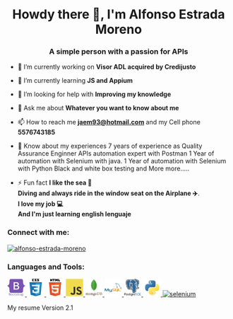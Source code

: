 
<h1 align="center">Howdy there 👋, I'm Alfonso Estrada Moreno</h1>
<h3 align="center">A simple person with a passion for APIs</h3>

- 🔭 I’m currently working on **Visor ADL acquired by Credijusto**

- 🌱 I’m currently learning **JS and Appium**

- 🤝 I’m looking for help with **Improving my knowledge**

- 💬 Ask me about **Whatever you want to know about me**

- 📫 How to reach me **jaem93@hotmail.com** and my Cell phone **5576743185**

- 📄 Know about my experiences
    7 years of experience as Quality Assurance Enginner 
    APIs automation expert with Postman 
    1 Year of automation with Selenium with java. 
    1 Year of automation with Selenium with Python 
    Black and white box testing and More more.....
    
- ⚡ Fun fact **I like the sea 🌊**  </br>
             **Diving and always ride in the window seat on the Airplane ✈️**. </br>
             **I love my job 💻** </br>
             **And I'm just learning english lenguaje**

<h3 align="left">Connect with me:</h3>
<p align="left">
<a href="https://linkedin.com/in/alfonso-estrada-moreno" target="blank"><img align="center" src="https://raw.githubusercontent.com/rahuldkjain/github-profile-readme-generator/master/src/images/icons/Social/linked-in-alt.svg" alt="alfonso-estrada-moreno" height="30" width="40" /></a>
</p>

<h3 align="left">Languages and Tools:</h3>
<p align="left"> <a href="https://getbootstrap.com" target="_blank" rel="noreferrer"> <img src="https://raw.githubusercontent.com/devicons/devicon/master/icons/bootstrap/bootstrap-plain-wordmark.svg" alt="bootstrap" width="40" height="40"/> </a> <a href="https://www.w3schools.com/css/" target="_blank" rel="noreferrer"> <img src="https://raw.githubusercontent.com/devicons/devicon/master/icons/css3/css3-original-wordmark.svg" alt="css3" width="40" height="40"/> </a> <a href="https://www.w3.org/html/" target="_blank" rel="noreferrer"> <img src="https://raw.githubusercontent.com/devicons/devicon/master/icons/html5/html5-original-wordmark.svg" alt="html5" width="40" height="40"/> </a> <a href="https://developer.mozilla.org/en-US/docs/Web/JavaScript" target="_blank" rel="noreferrer"> <img src="https://raw.githubusercontent.com/devicons/devicon/master/icons/javascript/javascript-original.svg" alt="javascript" width="40" height="40"/> </a> <a href="https://www.mongodb.com/" target="_blank" rel="noreferrer"> <img src="https://raw.githubusercontent.com/devicons/devicon/master/icons/mongodb/mongodb-original-wordmark.svg" alt="mongodb" width="40" height="40"/> </a> <a href="https://www.mysql.com/" target="_blank" rel="noreferrer"> <img src="https://raw.githubusercontent.com/devicons/devicon/master/icons/mysql/mysql-original-wordmark.svg" alt="mysql" width="40" height="40"/> </a> <a href="https://www.postgresql.org" target="_blank" rel="noreferrer"> <img src="https://raw.githubusercontent.com/devicons/devicon/master/icons/postgresql/postgresql-original-wordmark.svg" alt="postgresql" width="40" height="40"/> </a> <a href="https://www.python.org" target="_blank" rel="noreferrer"> <img src="https://raw.githubusercontent.com/devicons/devicon/master/icons/python/python-original.svg" alt="python" width="40" height="40"/> </a> <a href="https://www.selenium.dev" target="_blank" rel="noreferrer"> <img src="https://raw.githubusercontent.com/detain/svg-logos/780f25886640cef088af994181646db2f6b1a3f8/svg/selenium-logo.svg" alt="selenium" width="40" height="40"/> </a> </p>


My resume Version 2.1
